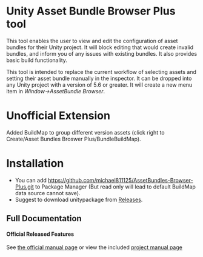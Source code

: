 # Unity Asset Bundle Browser Plus tool

This tool enables the user to view and edit the configuration of asset bundles for their Unity project.  It will block editing that would create invalid bundles, and inform you of any issues with existing bundles.  It also provides basic build functionality.

This tool is intended to replace the current workflow of selecting assets and setting their asset bundle manually in the inspector.  It can be dropped into any Unity project with a version of 5.6 or greater.  It will create a new menu item in *Window->AssetBundle Browser*.  

# Unofficial Extension
Added BuildMap to group different version assets (click right to Create/Asset Bundles Broswer Plus/BundleBuildMap).

# Installation
- You can add https://github.com/michael811125/AssetBundles-Browser-Plus.git to Package Manager (But read only will lead to default BuildMap data source cannot save).
- Suggest to download unitypackage from [Releases](https://github.com/michael811125/AssetBundles-Browser-Plus/releases).

## Full Documentation
#### Official Released Features
See [the official manual page](https://docs.unity3d.com/Manual/AssetBundles-Browser.html) or view the included [project manual page](Documentation/com.unity.assetbundlebrowser.md)